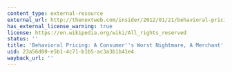 ```yaml
---
content_type: external-resource
external_url: http://thenextweb.com/insider/2012/01/21/behavioral-pricing-a-consumers-worst-nightmare-a-merchants-dream/
has_external_license_warning: true
license: https://en.wikipedia.org/wiki/All_rights_reserved
status: ''
title: 'Behavioral Pricing: A Consumer''s Worst Nightmare, A Merchant''s Dream'
uid: 23a56d00-e5b1-4c71-b1b5-ac3a3b1b41e4
wayback_url: ''
---
```

